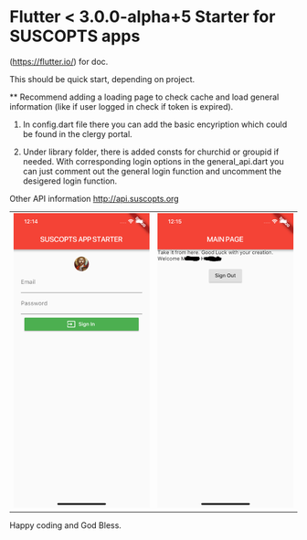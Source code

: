 # Flutter < 3.0.0-alpha+5 Starter for SUSCOPTS apps

(https://flutter.io/) for doc.

This should be quick start, depending on project.

** Recommend adding a loading page to check cache and load general information (like if user logged in check if token is expired).

1) In config.dart file there you can add the basic encyription which could be found in the clergy portal.

2) Under library folder, there is added consts for churchid or groupid if needed. With corresponding login options in the general_api.dart you can just comment out the general login function and uncomment the desigered login function.

Other API information <a href="http://api.suscopts.org" target="_blank">http://api.suscopts.org</a>

<table>
  <tr>
    <td>
<img src="https://raw.githubusercontent.com/suscoptsportal/suscopts-flutter-starter/master/img/suscopts-flutter-starter1.png" >
    </td>
    <td>
      
<img src="https://raw.githubusercontent.com/suscoptsportal/suscopts-flutter-starter/master/img/suscopts-flutter-starter2.png" >
    </td>
  </tr>  
</table>
    

Happy coding and God Bless.
